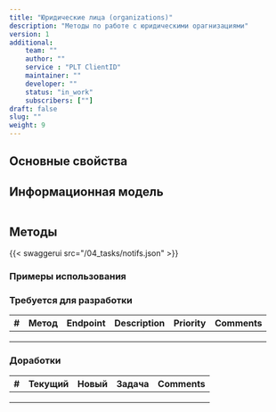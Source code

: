```yaml
---
title: "Юридические лица (organizations)"
description: "Методы по работе с юридическими орагнизациями"
version: 1
additional:
    team: ""
    author: ""
    service : "PLT ClientID"
    maintainer: ""
    developer: ""
    status: "in_work"
    subscribers: [""]
draft: false
slug: ""
weight: 9
---
```




## Основные свойства


## Информационная модель

```json

```

## Методы

{{< swaggerui src="/04_tasks/notifs.json" >}}

### Примеры использования



### Требуется для разработки

| #   | Метод | Endpoint | Description | Priority | Comments |
| --- | ----- | -------- | ----------- | -------- | -------- |
|     |       |          |             |          |          |
|     |       |          |             |          |          |
|     |       |          |             |          |          |


### Доработки

| #   | Текущий | Новый | Задача | Comments |
| --- | ------- | ----- | ------ | -------- |
|     |         |       |        |          |
|     |         |       |        |          |
|     |         |       |        |          |
